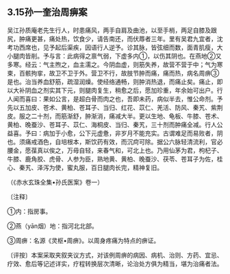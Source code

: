 ## 3.15孙一奎治周痹案

吴江孙质庵老先生行人，时患痛风，两手自肩及曲池，以至手梢，两足自膝及跟尻，肿痛更甚，痛处热，饮食少，请告南还，而伏蓐者三年。里有吴君九宜者，沈考功西席也，见予起后渠疾，因语行人逆予。诊其脉，皆弦细而数，面青肌瘦，大小腿肉皆削。予与言：此病得之禀气弱，下虚多内①，以伤其阴也。在燕地②又多寒。经云：气主煦之，血主濡之。今阴血虚，则筋失养，故营不营于中；气为寒束，百骸拘挛，故卫不卫于外。营卫不行，故肢节肿而痛，痛而热，病名周痹③是也。治当养血舒筋，疏湿润燥。使经络通畅，则肿消热退，而痛止矣。痛止，即以大补阴血之剂实其下元，则腿肉复生，稍愈之后，愿加珍重，年余始可出户。行人闻而喜曰：果如公言，是超白骨而肉之也，吾即未药，病似半去，惟公命剂。予先以五加皮、苍术、黄柏、苍耳子、当归、红花、苡仁、羌活、防风、秦艽、紫荆皮。服之二十剂，而筋渐舒，肿渐消，痛减大半。更以生地、龟板、牛膝、苍术、黄柏、晚蚕沙、苍耳子、苡仁、海桐皮、当归、秦艽，三十剂而肿痛全减。行人公益喜。予曰：病加于小愈，公下元虚惫，非岁月不能充实。古谓难足而易败者，阴也。须痛戒酒色，自培根本，斯饮药有效，而沉疴可除。据公六脉轻清流利，官必腰金，愿葆真以俟之，万毋自轻，来春气和，可北上也。乃用仙茅为君，枸杞子、牛膝、鹿角胶、虎骨、人参为臣，熟地黄、黄柏、晚蚕沙、茯苓、苍耳子为佐，桂心、秦艽、泽泻为使，蜜丸服，百日腿肉长完，精神复旧。

（《赤水玄珠全集•孙氏医案》卷一）

〔注释〕

①内：指房事。

②燕（yān烟）地：指河北北部。

③周痹：名源《灵枢•周痹》。以周身疼痛为特点的痹证。

〔评按〕本案采取夹叙夹议方式，对该例周痹的病因、病机、治则、方药、宜忌、疗效、愈后等记述详实，疗程转换层次清晰，论治处方俱为精当，堪为治痛者法。

